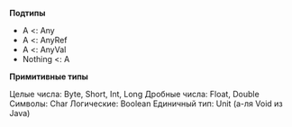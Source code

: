 **Подтипы**

* A <: Any
* A <: AnyRef
* A <: AnyVal
* Nothing <: A

**Примитивные типы**

Целые числа: Byte, Short, Int, Long
Дробные числа: Float, Double
Символы: Char
Логические: Boolean
Единичный тип: Unit (а-ля Void из Java)
